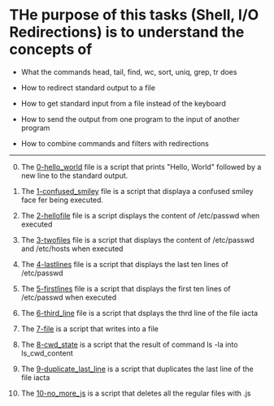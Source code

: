 # THe purpose of this tasks (Shell, I/O Redirections) is to understand the concepts of

- What the commands head, tail, find, wc, sort, uniq, grep, tr does

- How to redirect standard output to a file

- How to get standard input from a file instead of the keyboard

- How to send the output from one program to the input of another program

- How to combine commands and filters with redirections
<hr />


0. The [0-hello_world](./0-hello_world) file is a script that prints "Hello, World" followed by a new line to the standard output.

1. The [1-confused_smiley](./1-confused_smiley) file is a script that displaya a confused smiley face fer being executed.

2. The [2-hellofile](2-hellofile) file is a script displays the content of /etc/passwd when executed

3. The [3-twofiles](3-twofiles) file is a script that displays the content of /etc/passwd and /etc/hosts when executed

4. The [4-lastlines](4-lastlines) file is a script that displays the last ten lines of /etc/passwd

5. The [5-firstlines](5-firstlines) file is a script that displays the first ten lines of /etc/passwd when executed

6. The [6-third_line](6-third_line) file is a script that dsplays the thrd line of the file iacta

7. The [7-file](7-file) is a script that writes into a file

8. The [8-cwd_state](8-cwd_state) is a script that the result of command ls -la into ls_cwd_content

9. The [9-duplicate_last_line](9-duplicate_last_line) is a script that duplicates the last line of the file iacta

10. The [10-no_more_js](10-no_more_js) is a script that deletes all the regular files with .js

